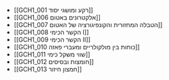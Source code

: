 - [[GCH1_001 רקע ומושגי יסוד]]
- [[GCH1_006 אלקטרונים באטום]]
- [[GCH1_007 הטבלה המחזורית והקונפיגורציה של האטום]]
- [[GCH1_008 הקשר הכימי I]]
- [[GCH1_009 הקשר הכימי II]]
- [[GCH1_010 כוחות בין מולקולריים ומעברי פאזה]]
- [[GCH1_011 שווי משקל כימי]]
- [[GCH1_012 חומצות ובסיסים]]
- [[GCH1_013 חמצון חיזור]]


